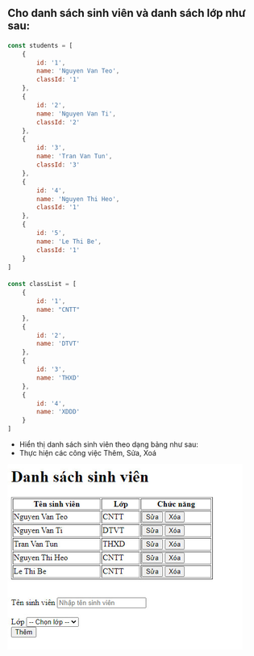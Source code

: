 ## Cho danh sách sinh viên và danh sách lớp như sau:

```js
const students = [
    {
        id: '1',
        name: 'Nguyen Van Teo',
        classId: '1'
    },
    {
        id: '2',
        name: 'Nguyen Van Ti',
        classId: '2'
    },
    {
        id: '3',
        name: 'Tran Van Tun',
        classId: '3'
    },
    {
        id: '4',
        name: 'Nguyen Thi Heo',
        classId: '1'
    },
    {
        id: '5',
        name: 'Le Thi Be',
        classId: '1'
    }
]

const classList = [
    {
        id: '1',
        name: "CNTT"
    },
    {
        id: '2',
        name: 'DTVT'
    },
    {
        id: '3',
        name: 'THXD'
    },
    {
        id: '4',
        name: 'XDDD'
    }
]
```

- Hiển thị danh sách sinh viên theo dạng bảng như sau:
- Thực hiện các công việc Thêm, Sửa, Xoá

![alt text](image.jpg)